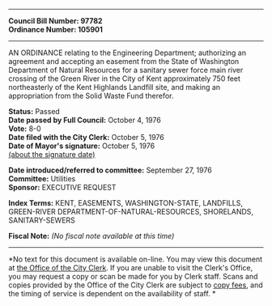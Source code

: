 * * * * *  
  
**Council Bill Number: [](#h0)[](#h2)97782**   
**Ordinance Number: 105901**  
  
* * * * *  
  
AN ORDINANCE relating to the Engineering Department; authorizing an agreement and accepting an easement from the State of Washington Department of Natural Resources for a sanitary sewer force main river crossing of the Green River in the City of Kent approximately 750 feet northeasterly of the Kent Highlands Landfill site, and making an appropriation from the Solid Waste Fund therefor.  
  
**Status:** Passed   
**Date passed by Full Council:** October 4, 1976   
**Vote:** 8-0   
**Date filed with the City Clerk:** October 5, 1976   
**Date of Mayor's signature:** October 5, 1976   
[(about the signature date)](/~public/approvaldate.htm)   
  
  
**Date introduced/referred to committee:** September 27, 1976   
**Committee:** Utilities   
**Sponsor:** EXECUTIVE REQUEST   
  
**Index Terms:** KENT, EASEMENTS, WASHINGTON-STATE, LANDFILLS, GREEN-RIVER DEPARTMENT-OF-NATURAL-RESOURCES, SHORELANDS, SANITARY-SEWERS  
  
**Fiscal Note:** *(No fiscal note available at this time)*  
  
* * * * *  
  
*No text for this document is available on-line. You may view this document at [the Office of the City Clerk](http://www.seattle.gov/leg/clerk/contactUs.htm). If you are unable to visit the Clerk's Office, you may request a copy or scan be made for you by Clerk staff. Scans and copies provided by the Office of the City Clerk are subject to [copy fees](http://clerk.seattle.gov/~public/clerkfees.htm), and the timing of service is dependent on the availability of staff. *  
  
  
